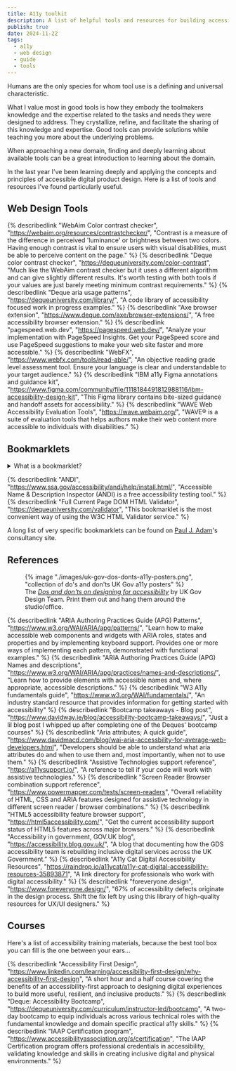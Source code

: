 ```yaml
---
title: A11y toolkit
description: A list of helpful tools and resources for building accessible digital products.
publish: true
date: 2024-11-22
tags:
  - a11y
  - web design
  - guide
  - tools
---
```


Humans are the only species for whom tool use is a defining and universal characteristic.

What I value most in good tools is how they embody the toolmakers knowledge and the expertise related to the tasks and needs they were designed to address. They crystallize, refine, and facilitate the sharing of this knowledge and expertise. Good tools can provide solutions while teaching you more about the underlying problems.

When approaching a new domain, finding and deeply learning about available tools can be a great introduction to learning about the domain.

In the last year I've been learning deeply and applying the concepts and principles of accessible digital product design. Here is a list of tools and resources I've found particularly useful.

## Web Design Tools

{% describedlink
  "WebAim Color contrast checker",
  "https://webaim.org/resources/contrastchecker/",
  "Contrast is a measure of the difference in perceived 'luminance' or brightness between two colors. Having enough contrast is vital to ensure users with visual disabilities, must be able to perceive content on the page."
%}
{% describedlink
  "Deque color contrast checker",
  "https://dequeuniversity.com/color-contrast",
  "Much like the WebAim contrast checker but it uses a different algorithm and can give slightly different results. It's worth testing with both tools if your values are just barely meeting minimum contrast requirements."
%}
{% describedlink
  "Deque aria usage patterns",
  "https://dequeuniversity.com/library/",
  "A code library of accessibility focused work in progress examples."
%}
{% describedlink
  "Axe browser extension",
  "https://www.deque.com/axe/browser-extensions/",
  "A free accessibility browser extension."
%}
{% describedlink
  "pagespeed.web.dev",
  "https://pagespeed.web.dev/",
  "Analyze your implementation with PageSpeed Insights. Get your PageSpeed score and use PageSpeed suggestions to make your web site faster and more accessible."
%}
{% describedlink
  "WebFX",
  "https://www.webfx.com/tools/read-able/",
  "An objective reading grade level assessment tool. Ensure your language is clear and understandable to your target audience."
%}
{% describedlink
  "IBM a11y Figma annotations and guidance kit",
  "https://www.figma.com/community/file/1118184491812988116/ibm-accessibility-design-kit",
  "This Figma library contains bite-sized guidance and handoff assets for accessibility."
%}
{% describedlink
  "WAVE Web Accessibility Evaluation Tools",
  "https://wave.webaim.org/",
  "WAVE® is a suite of evaluation tools that helps authors make their web content more accessible to individuals with disabilities."
%}

## Bookmarklets

<details>
  <summary>What is a bookmarklet?</summary>

A browser bookmarklet is a small piece of JavaScript code saved as a bookmark in a web browser.

Bookmarklets can perform a specific action when clicked and be used to manipulate , interact with the current webpage and its content.

</details>

{% describedlink
  "ANDI",
  "https://www.ssa.gov/accessibility/andi/help/install.html/",
  "Accessible Name & Description Inspector (ANDI) is a free accessibility testing tool."
%}
{% describedlink
  "Full Current Page DOM HTML Validator",
  "https://dequeuniversity.com/validator",
  "This bookmarklet is the most convenient way of using the W3C HTML Validator service."
%}

A long list of very specific bookmarklets can be found on [Paul J. Adam](https://pauljadam.com/bookmarklets.html)'s consultancy site.

## References

<figure>
{% image "./images/uk-gov-dos-donts-a11y-posters.png", "collection of do's and don'ts UK Gov a11y posters" %}

<figcaption>
The <cite><a href="https://accessibility.blog.gov.uk/2016/09/02/dos-and-donts-on-designing-for-accessibility/">Dos and don'ts on designing for accessibility</a></cite> by UK Gov Design Team. Print them out and hang them around the studio/office.
</figcaption>
</figure>

{% describedlink
  "ARIA Authoring Practices Guide (APG) Patterns",
  "https://www.w3.org/WAI/ARIA/apg/patterns/",
  "Learn how to make accessible web components and widgets with ARIA roles, states and properties and by implementing keyboard support. Provides one or more ways of implementing each pattern, demonstrated with functional examples."
%}
{% describedlink
  "ARIA Authoring Practices Guide (APG) Names and descriptions",
  "https://www.w3.org/WAI/ARIA/apg/practices/names-and-descriptions/",
  "Learn how to provide elements with accessible names and, where appropriate, accessible descriptions."
%}
{% describedlink
  "W3 A11y fundamentals guide",
  "https://www.w3.org/WAI/fundamentals/",
  "An industry standard resource that provides information for getting started with accessibility"
%}
{% describedlink
  "Bootcamp takeaways - Blog post",
  "https://www.davidway.ie/blog/accessibility-bootcamp-takeaways/",
  "Just a lil blog post I whipped up after completing one of the Deques' bootcamp courses"
%}
{% describedlink
  "Aria attributes; A quick guide",
  "https://www.davidmacd.com/blog/wai-aria-accessbility-for-average-web-developers.html",
  "Developers should be able to understand what aria attributes do and when to use them and, most importantly, when not to use them."
%}
{% describedlink
  "Assistive Technologies support reference",
  "https://a11ysupport.io/",
  "A reference to tell if your code will work with assistive technologies."
%}
{% describedlink
  "Screen Reader Browser combination support reference",
  "https://www.powermapper.com/tests/screen-readers",
  "Overall reliability of HTML, CSS and ARIA features designed for assistive technology in different screen reader / browser combinations."
%}
{% describedlink
  "HTML5 accessibility feature browser support",
  "https://html5accessibility.com/",
  "Get the current accessibility support status of HTML5 features across major browsers."
%}
{% describedlink
  "Accessibility in government, GOV.UK blog",
  "https://accessibility.blog.gov.uk/",
  "A blog that documenting how the GDS accessibility team is rebuilding inclusive digital services across the UK Government."
%}
{% describedlink
  "A11y Cat Digital Accessibility Resources",
  "https://raindrop.io/a11ycat/a11y-cat-digital-accessibility-resources-35893871",
  "A link directory for professionals who work with digital accessibility."
%}
{% describedlink
  "foreveryone.design",
  "https://www.foreveryone.design/",
  "67% of accessibility defects originate in the design process. Shift the fix left by using this library of high-quality resources for UX/UI designers."
%}

## Courses

Here's a list of accessibility training materials, because the best tool box you can fill is the one between your ears...

{% describedlink
  "Accessibility First Design",
  "https://www.linkedin.com/learning/accessibility-first-design/why-accessibility-first-design",
  "A short hour and a half course covering the benefits of an accessibility-first approach to designing digital experiences to build more useful, resilient, and inclusive products."
%}
{% describedlink
  "Deque: Accessibility Bootcamp",
  "https://dequeuniversity.com/curriculum/instructor-led/bootcamp",
  "A two-day bootcamp to equip individuals across various technical roles with the fundamental knowledge and domain specific practical a11y skills."
%}
{% describedlink
  "IAAP Certification program",
  "https://www.accessibilityassociation.org/s/certification",
  "The IAAP Certification program offers professional credentials in accessibility, validating knowledge and skills in creating inclusive digital and physical environments."
%}
